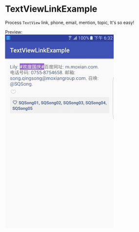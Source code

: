 # TextViewLinkExample
Process `TextView` link, phone, email, mention, topic, It's so easy!

Preview: <br/>
![example.gif](/art/example.gif)
